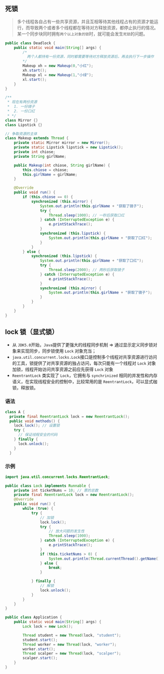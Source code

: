 ## 死锁
> 多个线程各自占有一些共享资源，并且互相等待其他线程占有的资源才能运行，而导致两个或者多个线程都在等待对方释放资源，都停止执行的情况。某一个同步块同时拥有`两个以上对象的锁`时，就可能会发生`死锁`的问题。

```java
public class Deadlock {
    public static void main(String[] args) {
        /*
          两个人都持有一份资源，同时都需要等待对方释放资源后，再去执行下一步操作
        */
        Makeup xh = new Makeup(0,"小红");
        xh.start();
        Makeup xl = new Makeup(1,"小绿");
        xl.start();
    }
}

/**
 * 现在有两份资源
 *  1. 一份镜子
 *  2. 一份口红
 * */
class Mirror {}
class Lipstick {}

// 争取资源的主体
class Makeup extends Thread {
    private static Mirror mirror = new Mirror();
    private static Lipstick lipstick = new Lipstick();
    private int chiose;
    private String girlName;

    public Makeup(int chiose, String girlName) {
        this.chiose = chiose;
        this.girlName = girlName;
    }

    @Override
    public void run() {
        if (this.chiose == 0) {
            synchronized (this.mirror) {
                System.out.println(this.girlName + "获取了镜子");
                try {
                    Thread.sleep(1000); // 一秒后获取口红
                } catch (InterruptedException e) {
                    e.printStackTrace();
                }
                synchronized (this.lipstick) {
                    System.out.println(this.girlName + "获取了口红");
                }
            }
        } else {
            synchronized (this.lipstick) {
                System.out.println(this.girlName + "获取了口红");
                try {
                    Thread.sleep(2000); // 两秒后获取镜子
                } catch (InterruptedException e) {
                    e.printStackTrace();
                }
                synchronized (this.mirror) {
                    System.out.println(this.girlName + "获取了镜子");
                }
            }
        }
    }
}

```

## lock 锁（显式锁）
* 从 `JDK5.0`开始，`Java`提供了更强大的线程同步机制 => 通过显示定义同步锁对象来实现同步，同步锁使用 `Lock` 对象充当；
* `java.util.concurrent.locks.Lock`接口是控制多个线程对共享资源进行访问的工具，锁提供了对共享资源的独占访问，每次只能有一个线程对 `Lock` 对象加锁，线程开始访问共享资源之前应先获得 `Lock` 对象
* `ReentrantLock` 类实现了 `Lock`，它拥有与 `synchrinized` 相同的并发性和内存语义，在实现线程安全的控制中，比较常用的是 `ReentrantLock`，可以显式枷锁，释放锁。

### 语法
```java
class A {
  private final ReentrantLock lock = new ReentrantLock();
  public void methods() {
    lock.lock(); // 设置锁
    try {
      // 保证线程安全的代码
    } finally {
      lock.unlock();
    }
  }
```
### 示例
```java
import java.util.concurrent.locks.ReentrantLock;

public class Lock implements Runnable {
	private int ticketNums = 10; // 票的总数
	private final ReentrantLock lock = new ReentrantLock();
	@Override
	public void run() {
		while (true) {
			try {
				// 加锁
				lock.lock();
				try {
					// 放大问题的发生性
					Thread.sleep(1000);
				} catch (InterruptedException e) {
					e.printStackTrace();
				}
				if (this.ticketNums > 0) {
					System.out.println(Thread.currentThread().getName() + "买了第" + this.ticketNums-- + "票");
				} else {
					break;
				}

			} finally {
				// 解锁
				lock.unlock();
			}
		}
	}
}

public class Application {
	public static void main(String[] args) {
		Lock lock = new Lock();

		Thread student = new Thread(lock, "student");
		student.start();
		Thread worker = new Thread(lock, "worker");
		worker.start();
		Thread scalper = new Thread(lock, "scalper");
		scalper.start();
	}
}
```